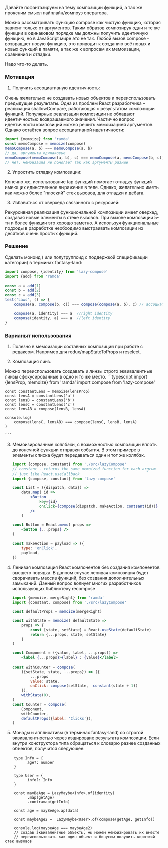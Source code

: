 Давайте пофантазируем на тему композиции функций, а так же проясним смысл пайплайн/компоуз оператора. 

Можно рассматривать функцию compose как чистую функцию, которая зависит только от аргументов.
Таким образов композируя одни и те же функции в одинаковом порядке мы должны получить идентичную функцию, но в JavaScript мире это не так. Любой вызов compose - возвращает новую функцию, это приводит к созданию всё новых и новых функций в памяти, а так же к вопросам их мемоизации, сравнения и отладки.

Надо что-то делать.
### Мотивация
1. Получить ассоциативную идентичность:

Очень желательно не создавать новых объектов и переиспользовать предыдущие результаты. Одна из проблем React разработчика – реализация shallowCompare, работающая с результатом композиции функций.
Популярные реализации композиции не обладают идентичностью возвращаемого значения.
Частично вопрос идентичности композиций можно решить мемоизацией аргументов. Однако остаётся вопрос ассоциативной идентичности:
```javascript
import {memoize} from 'ramda'
const memoCompose = memoize(compose)
memoCompose(a, b) === memoCompose(a, b) 
// да, аргументы одинаковые
memoCompose(memoCompose(a, b), c) === memoCompose(a, memoCompose(b, c)) 
// нет, мемоизация не помогает так как аргументы разные
```
2. Упростить отладку композиции:

Конечно же, использование tap функций помогает отладку функций имеющих единственное выражение в теле. Однако, желательно иметь как можно более "плоский" стек вызовов, для отладки и дебага.  

3. Избавиться от оверхеда связанного с рекурсией:

 Рекурсивная реализация функциональной композиции имеет оверхед, создавая новые элементы в стеке вызовов. При вызове композиции 5-ти и более функции это хорошо заметно. А используя функциональные подходы в разработке необходимо выстраивать композиции из десятков очень простых функций. 

### Решение
Сделать моноид ( или полугруппоид с поддержкой спецификации категории) в терминах fantasy-land:

```typescript
import compose, {identity} from 'lazy-compose'
import {add} from 'ramda'

const a = add(1)
const b = add(2)
const c = add(3)
test('Laws', () => {
    compose(a, compose(b, c)) === compose(compose(a, b), c) // ассоциативность

    compose(a, identity) === a  //right identity
    compose(identity, a) === a  //left identity
}

```

### Варианыт использования

1. Полезно в мемоизации составных композиций при работе с редаксом. Например для redux/mapStateToProps и 
reselect.

2. Композиция линз.

Можно переиспользовать создавать и линзы строго эквивалентные линзы сфокусированные в одно и то же место.
    ```typescript
    import {lensProp, memoize} from 'ramda'
    import compose from 'lazy-compose'
    
    const constantLens = memoize(lensProp)
    const lensA = constantLens('a')
    const lensB = constantLens('b')
    const lensC = constantLens('c')
    const lensAB = compose(lensB, lensA)
    
    console.log(
        compose(lensC, lensAB) === compose(lensC, lensB, lensA)
    )
        
    ```


3. Мемоизированные коллбэки, с возможностью композиции вплоть до конечной функции отправки события.
В этом примере в элементы списка будет передаваться один и тот же коллбэк.
    
    ```jsx
    import {compose, constant} from './src/lazyCompose'
    // constant - returns the same memoized function for each argrum
    // just like React.useCallback
    import {compose, constant} from 'lazy-compose'
    
    const List = ({dispatch, data}) =>
        data.map( id =>
            <Button
                key={id}
                onClick={compose(dispatch, makeAction, contsant(id))}
            />
        )
        
    const Button = React.memo( props => 
        <button {...props} />
    )
        
    const makeAction = payload => ({
        type: 'onClick',
        payload,
    })
    
    ```


4. Ленивая композиция React компонентов без создания компонентов высшего порядка. В данном случае ленивая композиция будет сворачивать массив функций, без создания дополнительных замыканий. Данный вопрос волнует многих разработчиков использующих библиотеку recompose

    ```jsx
    import {memoize, mergeRight} from 'ramda'
    import {constant, compose} from './src/lazyCompose'
    
    const defaultProps = memoize(mergeRight)
    
    const withState = memoize( defaultState =>
        props => {
            const [state, setState] = React.useState(defaultState)
            return {...props, state, setState}
        }
    )

    const Component = ({value, label, ...props)) => 
        <label {...props}>{label} : {value}</label>    
        
    const withCounter = compose(  
        ({setState, state, ...props}) => ({
            ...props
            value: state,
            onClick: compose(setState,  constant(state + 1))
        }),
        withState(0),
    )   
    const Counter = compose(
        Component, 
        withCounter,
        defaultProps({label: 'Clicks'}),
    )

    ```


5. Монады и аппликативы (в терминах fantasy-land) со строгой эквивалентностью через кэшироваие результата композиции. Если внутри конструктора типа обращаться к словарю разнее созданных объектов, получится следующее:

```
    type Info = {
          age?: number
    }

    type User = {
          info?: Info   
    }

    const mayBeAge = LazyMaybe<Info>.of(identity)
          .map(getAge)
          .contramap(getInfo)

    const age = mayBeAge.ap(data)

    const maybeAge2 =  LazyMaybe<User>.of(compose(getAge, getInfo))
    
    console.log(maybeAge === maybeAge2)  
    // создав эквивалентные объекты, мы можем мемоизировать их вместе
    // переиспользовать как один объект и бонусом получить короткий стек вызовов
```

                                               
